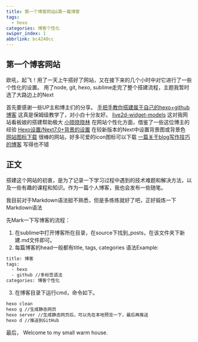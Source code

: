 ```yaml
---
title: 第一个博客网站&第一篇博客
tags:
  - hexo
categories: 博客个性化
swiper_index: 1
abbrlink: bc4240cc
---
```


## 第一个博客网站

欧吼，起飞！用了一天上午搭好了网站，又在接下来的几个小时中对它进行了一些个性化的设置。
用了node, git, hexo, sublime走完了整个搭建流程，主题我暂时选了大路边上的Next


首先要感谢一些UP主和博主们的分享。
[手把手教你搭建属于自己的hexo+github博客](https://www.bilibili.com/video/BV1cW411A7Jx) 这真是保姆级教学了，对小白十分友好。
[live2d-widget-models](https://github.com/xiazeyu/live2d-widget-models) 这对我网站看板娘的搭建帮助极大
[小晓晓晓林](https://xiaoxiaoxiaoxiaolin.github.io/posts/ccfc6699.html/) 在网站个性化方面，借鉴了一些这位博主的经验
[Hexo设置/Next7.0+背景的设置](http://mkco.xyz/2020/04/02/Hexo%E8%AE%BE%E7%BD%AE/Next7.0+%E8%83%8C%E6%99%AF%E7%9A%84%E8%AE%BE%E7%BD%AE/) 在较新版本的Next中设置背景图或背景色
[网站图标下载](https://www.flaticon.com/) 很棒的网站，好多可爱的icon图标可以下载
[一篇关于blog写作技巧的博客](http://yearito.cn/posts/hexo-writing-skills.html) 写得也不错



## 正文
搭建这个网站的初衷，是为了记录一下学习过程中遇到的技术难题和解决方法，以及一些有趣的课程和知识。作为一篇个人博客，我也会发布一些随笔。

我目前对于Markdown语法挺不熟悉，但是多练练就好了吧，正好锻炼一下Markdown语法

先Mark一下写博客的流程：
1. 在sublime中打开博客所在目录，在source下找到_posts，在该文件夹下新建.md文件即可。
2. 每篇博客的head一般都有title, tags, categories
语法Example:
```bash
title: 博客
tags:
  - hexo
  - github //多标签语法
categories: 博客个性化
```

3. 在博客目录下运行cmd，命令如下。
```bash
hexo clean 
hexo g //生成静态网页
hexo server //生成静态网页后，可以先在本地预览一下，最后再推送
hexo d //推送到GitHub
```



最后，
Welcome to my small warm house.
